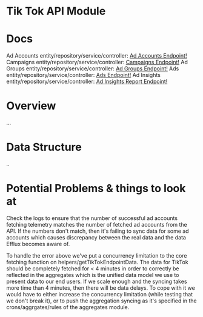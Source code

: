 # Tik Tok API Module

# Docs
Ad Accounts entity/repository/service/controller: [Ad Accounts Endpoint!](https://business-api.tiktok.com/portal/docs?id=1738455259137026)
Campaigns entity/repository/service/controller: [Campaigns Endpoint!](https://business-api.tiktok.com/portal/docs?id=1739315828649986)
Ad Groups entity/repository/service/controller: [Ad Groups Endpoint!](https://business-api.tiktok.com/portal/docs?id=1739314558673922)
Ads entity/repository/service/controller: [Ads Endpoint!](https://business-api.tiktok.com/portal/docs?id=1735735588640770)
Ad Insights entity/repository/service/controller: [Ad Insights Report Endpoint!](https://business-api.tiktok.com/portal/docs?id=1738864915188737)

# Overview
...

# Data Structure
..

# Potential Problems & things to look at
Check the logs to ensure that the number of successful ad accounts fetching telemetry matches the number of fetched ad accounts from the API. If the numbers don't match, then it's failing to sync data for some ad accounts which causes discrepancy between the real data and the data Efflux becomes
aware of.

To handle the error above we've put a concurrency limitation to the core fetching function on helpers/getTikTokEndpointData.
The data for TikTok should be completely fetched for < 4 minutes in order to correctly be reflected in the aggregates which is the unified 
data model we use to present data to our end users. If we scale enough and the syncing takes more time than 4 minutes, then there will
be data delays. To cope with it we would have to either increase the concurrency limitation (while testing that we don't break it),
or to push the aggregation syncing as it's specified in the crons/aggrgates/rules of the aggregates module.
